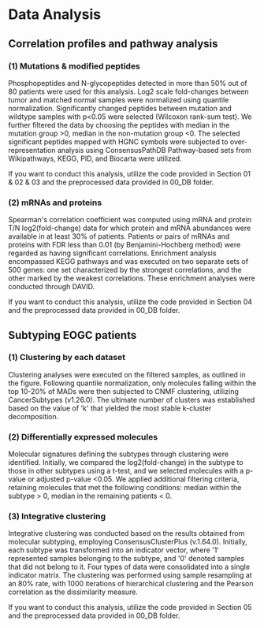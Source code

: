 # Data Analysis
## Correlation profiles and pathway analysis 

### (1) Mutations & modified peptides 
Phosphopeptides and N-glycopeptides detected in more than 50% out of 80 patients were used for this analysis. Log2 scale fold-changes between tumor and matched normal samples were normalized using quantile normalization. Significantly changed peptides between mutation and wildtype samples with p<0.05 were selected (Wilcoxon rank-sum test). We further filtered the data by choosing the peptides with median in the mutation group >0, median in the non-mutation group <0.
The selected significant peptides mapped with HGNC symbols were subjected to over-representation analysis using ConsensusPathDB Pathway-based sets from Wikipathways, KEGG, PID, and Biocarta were utilized. 

If you want to conduct this analysis, utilize the code provided in Section 01 & 02 & 03 and the preprocessed data provided in 00_DB folder.

### (2) mRNAs and proteins

Spearman's correlation coefficient was computed using mRNA and protein T/N log2(fold-change) data for which protein and mRNA abundances were available in at least 30% of patients. Patients or pairs of mRNAs and proteins with FDR less than 0.01 (by Benjamini-Hochberg method) were regarded as having significant correlations.
Enrichment analysis encompassed KEGG pathways and was executed on two separate sets of 500 genes: one set characterized by the strongest correlations, and the other marked by the weakest correlations. These enrichment analyses were conducted through DAVID.

If you want to conduct this analysis, utilize the code provided in Section 04 and the preprocessed data provided in 00_DB folder.


## Subtyping EOGC patients

### (1) Clustering by each dataset

Clustering analyses were executed on the filtered samples, as outlined in the figure. Following quantile normalization, only molecules falling within the top 10-20% of MADs were then subjected to CNMF clustering, utilizing CancerSubtypes (v1.26.0). The ultimate number of clusters was established based on the value of 'k' that yielded the most stable k-cluster decomposition.

### (2) Differentially expressed molecules

Molecular signatures defining the subtypes through clustering were identified. Initially, we compared the log2(fold-change) in the subtype to those in other subtypes using a t-test, and we selected molecules with a p-value or adjusted p-value <0.05. We applied additional filtering criteria, retaining molecules that met the following conditions: median within the subtype > 0, median in the remaining patients < 0.

### (3) Integrative clustering

Integrative clustering was conducted based on the results obtained from molecular subtyping, employing ConsensusClusterPlus (v.1.64.0). Initially, each subtype was transformed into an indicator vector, where '1' represented samples belonging to the subtype, and '0' denoted samples that did not belong to it. Four types of data were consolidated into a single indicator matrix. The clustering was performed using sample resampling at an 80% rate, with 1000 iterations of hierarchical clustering and the Pearson correlation as the dissimilarity measure.

If you want to conduct this analysis, utilize the code provided in Section 05 and the preprocessed data provided in 00_DB folder.
